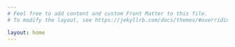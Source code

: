```yaml
---
# Feel free to add content and custom Front Matter to this file.
# To modify the layout, see https://jekyllrb.com/docs/themes/#overriding-theme-defaults

layout: home
---
```

<html>
<head>
<script src="http://3Dmol.csb.pitt.edu/build/3Dmol-min.js">
</script>
</head>
<div id="container-01" class="mol-container">
</div>
<style>
.mol-container {
  width: 60%;
  height: 400px;
  position: relative;
}
</style>
<script>
$(function() {
	let element = $('#container-01');
	let config = { backgroundColor : 'white' };
	let viewer = $3Dmol.createViewer( element, config );
	let model = $3Dmol.GLModel();
	viewer.addModel("HEADER    5934-refined    \nREMARK   1\nREMARK   1 This file was generated by CrystalMaker X for macOS\nREMARK   1 http://crystalmaker.com\nREMARK   1\nCRYST1   11.452   11.452   28.630 120.00 120.00  60.00 P 1\nSCALE1      0.087322 -0.050415  0.035649        0.00000\nSCALE2     -0.000000  0.100830  0.035649        0.00000\nSCALE3      0.000000  0.000000  0.042779        0.00000\nATOM      1 Ag   MOL H   0      -0.716  -0.414   1.199  1.00  0.00          Ag0 \nATOM      2 Ag   MOL H   0       0.715   2.066   1.199  1.00  0.00          Ag0 \nATOM      3 Ag   MOL H   0       2.147   4.545   1.199  1.00  0.00          Ag0 \nATOM      4 Ag   MOL H   0       3.578   7.025   1.199  1.00  0.00          Ag0 \nATOM      5 Ag   MOL H   0       2.147  -0.414   1.199  1.00  0.00          Ag0 \nATOM      6 Ag   MOL H   0       3.578   2.066   1.199  1.00  0.00          Ag0 \nATOM      7 Ag   MOL H   0       5.010   4.545   1.200  1.00  0.00          Ag0 \nATOM      8 Ag   MOL H   0       6.441   7.024   1.200  1.00  0.00          Ag0 \nATOM      9 Ag   MOL H   0       5.010  -0.414   1.199  1.00  0.00          Ag0 \nATOM     10 Ag   MOL H   0       6.441   2.066   1.200  1.00  0.00          Ag0 \nATOM     11 Ag   MOL H   0       7.873   4.545   1.200  1.00  0.00          Ag0 \nATOM     12 Ag   MOL H   0       9.304   7.024   1.200  1.00  0.00          Ag0 \nATOM     13 Ag   MOL H   0       7.873  -0.414   1.199  1.00  0.00          Ag0 \nATOM     14 Ag   MOL H   0       9.304   2.066   1.200  1.00  0.00          Ag0 \nATOM     15 Ag   MOL H   0      10.735   4.546   1.200  1.00  0.00          Ag0 \nATOM     16 Ag   MOL H   0      12.167   7.025   1.198  1.00  0.00          Ag0 \nATOM     17 Ag   MOL H   0      -2.141  -1.237   3.524  1.00  0.00          Ag0 \nATOM     18 Ag   MOL H   0      10.737   1.253   3.505  1.00  0.00          Ag0 \nATOM     19 Ag   MOL H   0      12.151   3.730   3.541  1.00  0.00          Ag0 \nATOM     20 Ag   MOL H   0      13.597   6.208   3.515  1.00  0.00          Ag0 \nATOM     21 Ag   MOL H   0       0.723  -1.242   3.534  1.00  0.00          Ag0 \nATOM     22 Ag   MOL H   0       2.148   1.280   3.508  1.00  0.00          Ag0 \nATOM     23 Ag   MOL H   0       3.598   3.729   3.539  1.00  0.00          Ag0 \nATOM     24 Ag   MOL H   0       5.010   6.225   3.528  1.00  0.00          Ag0 \nATOM     25 Ag   MOL H   0       3.568  -1.243   3.534  1.00  0.00          Ag0 \nATOM     26 Ag   MOL H   0       5.010   1.253   3.504  1.00  0.00          Ag0 \nATOM     27 Ag   MOL H   0       6.446   3.725   3.562  1.00  0.00          Ag0 \nATOM     28 Ag   MOL H   0       7.872   6.199   3.529  1.00  0.00          Ag0 \nATOM     29 Ag   MOL H   0       6.431  -1.239   3.524  1.00  0.00          Ag0 \nATOM     30 Ag   MOL H   0       7.874   1.261   3.508  1.00  0.00          Ag0 \nATOM     31 Ag   MOL H   0       9.303   3.724   3.565  1.00  0.00          Ag0 \nATOM     32 Ag   MOL H   0      10.734   6.224   3.532  1.00  0.00          Ag0 \nATOM     33 Ag   MOL H   0       2.146   7.821   5.863  1.00  0.00          Ag0 \nATOM     34 Ag   MOL H   0      -2.108   0.399   5.777  1.00  0.00          Ag0 \nATOM     35 Ag   MOL H   0      -0.680   2.905   5.881  1.00  0.00          Ag0 \nATOM     36 Ag   MOL H   0      12.149   5.404   5.834  1.00  0.00          Ag0 \nATOM     37 Ag   MOL H   0      -0.700  -2.024   5.870  1.00  0.00          Ag0 \nATOM     38 Ag   MOL H   0       0.765   0.444   5.779  1.00  0.00          Ag0 \nATOM     39 Ag   MOL H   0       2.150   2.947   5.884  1.00  0.00          Ag0 \nATOM     40 Ag   MOL H   0       3.593   5.404   5.828  1.00  0.00          Ag0 \nATOM     41 Ag   MOL H   0       6.488   6.909   8.311  1.00  0.00          Ag0 \nATOM     42 Ag   MOL H   0       3.536   0.443   5.783  1.00  0.00          Ag0 \nATOM     43 Ag   MOL H   0       4.978   2.904   5.878  1.00  0.00          Ag0 \nATOM     44 Ag   MOL H   0       6.430   5.409   5.833  1.00  0.00          Ag0 \nATOM     45 Ag   MOL H   0       4.991  -2.025   5.876  1.00  0.00          Ag0 \nATOM     46 Ag   MOL H   0       6.411   0.399   5.779  1.00  0.00          Ag0 \nATOM     47 Ag   MOL H   0       7.874   2.993   5.951  1.00  0.00          Ag0 \nATOM     48 Ag   MOL H   0       9.287   3.968   8.340  1.00  0.00          Ag0 \nATOM     49  O   MOL H   0       2.158   5.468   8.890  1.00  0.00           O0 \nATOM     50  O   MOL H   0      -0.673   2.555   8.172  1.00  0.00           O0 \nATOM     51  O   MOL H   0       7.873   5.432   8.890  1.00  0.00           O0 \nATOM     52  O   MOL H   0      -0.699  -1.560   8.187  1.00  0.00           O0 \nATOM     53 Ag   MOL H   0      -0.682   0.497   8.155  1.00  0.00          Ag0 \nATOM     54 Ag   MOL H   0       0.779   3.991   8.329  1.00  0.00          Ag0 \nATOM     55  O   MOL H   0       5.001  -1.568   8.199  1.00  0.00           O0 \nATOM     56 Ag   MOL H   0       9.312   5.411   5.833  1.00  0.00          Ag0 \nATOM     57  O   MOL H   0       4.987   2.545   8.172  1.00  0.00           O0 \nATOM     58 Ag   MOL H   0       0.758   6.929   8.312  1.00  0.00          Ag0 \nATOM     59 Ag   MOL H   0       4.992   0.487   8.157  1.00  0.00          Ag0 \nATOM     60 Ag   MOL H   0       6.482   3.954   8.341  1.00  0.00          Ag0 \nATOM     61 Ag   MOL H   0       9.259   6.908   8.315  1.00  0.00          Ag0 \nATOM     62 Ag   MOL H   0       3.540   3.989   8.324  1.00  0.00          Ag0 \nATOM     63 Ag   MOL H   0       3.545   6.935   8.304  1.00  0.00          Ag0 \nATOM     64 Ag   MOL H   0       2.146  -2.050   5.892  1.00  0.00          Ag0 \nATOM     65  O   MOL H   0       7.878   1.176   7.076  1.00  0.00           O0 \n", "pdb");
	viewer.addUnitCell();
	viewer.setStyle({}, {sphere : {}});
	viewer.render();
});
</script>
</html>
